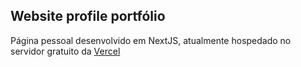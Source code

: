 ## Website profile portfólio

Página pessoal desenvolvido em NextJS, atualmente hospedado no servidor gratuito da [Vercel](https://vercel.com/)
